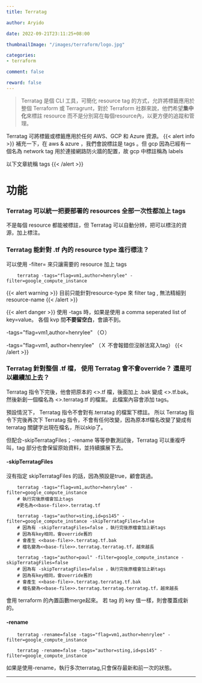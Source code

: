 ```yaml
---
title: Terratag

author: Aryido

date: 2022-09-21T23:11:25+08:00

thumbnailImage: "/images/terraform/logo.jpg"

categories:
- terraform

comment: false

reward: false
---
```

<!--BODY-->

> Terratag 是個 CLI 工具，可簡化 resource tag 的方式，允許將標籤應用於整個 Terraform 或 Terragrunt，對於 Terraform 社群來說，他們希望**集中化**來標註 resource 而不是分別寫在每個resource內，以更方便的追蹤和管理。

<!--more-->
Terratag 可將標籤或標籤應用於任何 AWS、GCP 和 Azure 資源。
{{< alert info >}}
補充一下，在 aws & azure ，我們會說標註是 tags 。但 gcp 因為已經有一個名為 network tag 用於連接網路防火牆的配置，故 gcp 中標註稱為 labels

以下文章統稱 tags
{{< /alert >}}

# 功能
### Terratag 可以統一把要部署的 resources **全部**一次性都加上 tags

不是每個 resource 都能被標註，但 Terratag 可以自動分辨，把可以標注的資源，加上標注。


### Terratag 能針對 .tf 內的 resource type 進行標注？

可以使用 -filter=<resource-type> 來只讓需要的 resource 加上 tags
``` shell
    terratag -tags="flag=vm1,author=henrylee" -filter=google_compute_instance
```
{{< alert warning >}}
目前只能針對resource-type 來 filter tag , 無法精細到 resource-name
{{< /alert  >}}

{{< alert danger >}}
使用 -tags 時，如果是使用 a comma seperated list of key=value。 各個 kvp 間**不要留空白**，會讀不到。

-tags="flag=vm1,author=henrylee" （Ｏ）

-tags="flag=vm1, author=henrylee" （Ｘ 不會報錯但沒辦法寫入tag）
{{< /alert >}}

### Terratag 針對整個 .tf 檔， 使用 Terratag 會不會override？ 還是可以繼續加上去？

Terratag 指令下完後，他會把原本的 <<base-file>>.tf 檔，後面加上 .bak 變成
<<base-file>>.tf.bak。 然後新創一個檔名為 <<base-file>>.terratag.tf 的檔案。 此檔案內容會添加 tags。

預設情況下， Terratag 指令不會對有.terratag 的檔案下標註。 所以 Terratag 指令下完後再次下 Terratag 指令，不會有任何改變，因為原本tf檔名改變了變成有 terratag 關鍵字出現在檔名，所以skip了。

但配合-skipTerratagFiles；-rename 等等參數測試後，Terratag 可以重複呼叫，tag 部分也會保留原始資料，並持續擴展下去。

#### -skipTerratagFiles
沒有指定 skipTerratagFiles 的話，因為預設是true，顧會跳過。
``` shell
    terratag -tags="flag=vm1,author=henrylee" -filter=google_compute_instance
    # 執行完後原檔會加上tags
    #更名為<<base-file>>.terratag.tf

    terratag -tags="author=sting,id=ps145" -filter=google_compute_instance -skipTerratagFiles=false
    # 因為有 -skipTerratagFiles=false ，執行完後原檔會加上新tags
    # 因為有key相同，會override舊的
    # 會產生 <<base-file>>.terratag.tf.bak
    # 檔名變為<<base-file>>.terratag.terratag.tf，越來越長

    terratag -tags="author=paul" -filter=google_compute_instance -skipTerratagFiles=false
    # 因為有 -skipTerratagFiles=false ，執行完後原檔會加上新tags
    # 因為有key相同，會override舊的
    # 會產生 <<base-file>>.terratag.terratag.tf.bak
    # 檔名變為<<base-file>>.terratag.terratag.terratag.tf，越來越長

```
會用 terraform 的內置函數merge起來。 若 tag 的 key 值一樣，則會覆蓋成新的。

#### -rename
``` shell
    terratag -rename=false -tags="flag=vm1,author=henrylee" -filter=google_compute_instance

    terratag -rename=false -tags="author=sting,id=ps145" -filter=google_compute_instance

```
如果是使用-rename，執行多次terratag,只會保存最新和前一次的狀態。

---
